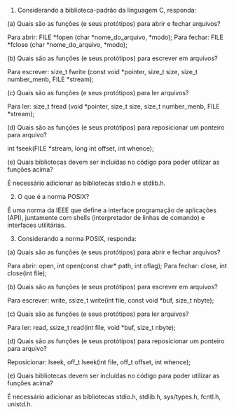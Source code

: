 1. Considerando a biblioteca-padrão da linguagem C, responda:

(a) Quais são as funções (e seus protótipos) para abrir e fechar arquivos?

Para abrir: FILE *fopen (char *nome_do_arquivo, *modo);
Para fechar: FILE *fclose (char *nome_do_arquivo, *modo);

(b) Quais são as funções (e seus protótipos) para escrever em arquivos?

Para escrever: size_t fwrite (const void *pointer, size_t size, size_t number_menb, FILE *stream);

(c) Quais são as funções (e seus protótipos) para ler arquivos?

Para ler: size_t fread (void *pointer, size_t size, size_t number_menb, FILE *stream);

(d) Quais são as funções (e seus protótipos) para reposicionar um ponteiro para arquivo?

int fseek(FILE *stream, long int offset, int whence);

(e) Quais bibliotecas devem ser incluídas no código para poder utilizar as funções acima?

É necessário adicionar as bibliotecas stdio.h e stdlib.h.

2. O que é a norma POSIX?

É uma norma da IEEE que define a interface programação de aplicações (API), juntamente com shells (interpretador de linhas de comando) e interfaces utilitárias.

3. Considerando a norma POSIX, responda:

(a) Quais são as funções (e seus protótipos) para abrir e fechar arquivos?

Para abrir: open, int open(const char* path, int oflag);
Para fechar: close, int close(int file);

(b) Quais são as funções (e seus protótipos) para escrever em arquivos?

Para escrever: write, ssize_t write(int file, const void *buf, size_t nbyte);

(c) Quais são as funções (e seus protótipos) para ler arquivos?

Para ler: read, ssize_t read(int file, void *buf, size_t nbyte);

(d) Quais são as funções (e seus protótipos) para reposicionar um ponteiro para arquivo?

Reposicionar: lseek, off_t lseek(int file, off_t offset, int whence);

(e) Quais bibliotecas devem ser incluídas no código para poder utilizar as funções acima?

É necessário adicionar as bibliotecas stdio.h, stdlib.h, sys/types.h, fcntl.h, unistd.h.
